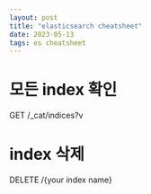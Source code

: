 ```yaml
---
layout: post
title: "elasticsearch cheatsheet"
date: 2023-05-13
tags: es cheatsheet
---
```


# 모든 index 확인
GET /_cat/indices?v

# index 삭제
DELETE /{your index name}